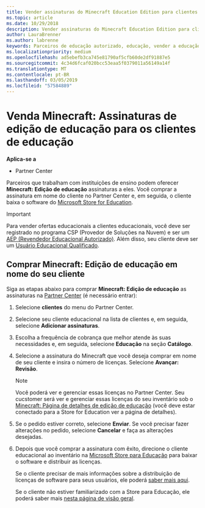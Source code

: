 ```yaml
---
title: Vender assinaturas do Minecraft Education Edition para clientes da área de educação
ms.topic: article
ms.date: 10/29/2018
description: Vender assinaturas do Minecraft Education Edition para clientes da área de educação qualificados.
author: LauraBrenner
ms.author: labrenne
keywords: Parceiros de educação autorizado, educação, vender a educação, escolas
ms.localizationpriority: medium
ms.openlocfilehash: ad5ebefb3ca745e81790af5cfb60de2df91887e5
ms.sourcegitcommit: 4c34d6fcaf020bcc53eaa5f0379011a56149a14f
ms.translationtype: MT
ms.contentlocale: pt-BR
ms.lasthandoff: 03/05/2019
ms.locfileid: "57584889"
---
```

# <a name="sell-minecraft-education-edition-subscriptions-to-education-customers"></a>Venda Minecraft: Assinaturas de edição de educação para os clientes de educação

**Aplica-se a**

-  Partner Center

Parceiros que trabalham com instituições de ensino podem oferecer **Minecraft: Edição de educação** assinaturas a eles. Você comprar a assinatura em nome do cliente no Partner Center e, em seguida, o cliente baixa o software do [Microsoft Store for Education](https://educationstore.microsoft.com). 

>[!IMPORTANT]
>Para vender ofertas educacionais a clientes educacionais, você deve ser registrado no programa CSP (Provedor de Soluções na Nuvem) e ser um [AEP (Revendedor Educacional Autorizado)](https://www.mepn.com). Além disso, seu cliente deve ser um [Usuário Educacional Qualificado](https://www.microsoftvolumelicensing.com/DocumentSearch.aspx?Mode=3&DocumentTypeId=7).  

 
## <a name="buy-minecraft-education-edition-on-behalf-of-your-customer"></a>Comprar **Minecraft: Edição de educação** em nome do seu cliente

Siga as etapas abaixo para comprar **Minecraft: Edição de educação** as assinaturas na [Partner Center](https://partnercenter.microsoft.com/pcv/dashboard/overview
) (é necessário entrar):

  1.  Selecione **clientes** do menu do Partner Center.
  
  2.  Selecione seu cliente educacional na lista de clientes e, em seguida, selecione **Adicionar assinaturas**.
  
  3.  Escolha a frequência de cobrança que melhor atende às suas necessidades e, em seguida, selecione **Educação** na seção **Catálogo**.

  4.  Selecione a assinatura do Minecraft que você deseja comprar em nome de seu cliente e insira o número de licenças. Selecione **Avançar: Revisão**.

      >[!NOTE]
      >Você poderá ver e gerenciar essas licenças no Partner Center. Seu cucstomer será ver e gerenciar essas licenças do seu inventário sob o [Minecraft: Página de detalhes de edição de educação](https://educationstore.microsoft.com/en-us/store/details/minecraft-education-edition/9nblggh4r2r6) (você deve estar conectado para a Store for Education ver a página de detalhes). 

  5.  Se o pedido estiver correto, selecione **Enviar**. Se você precisar fazer alterações no pedido, selecione **Cancelar** e faça as alterações desejadas.   

  6.  Depois que você comprar a assinatura com êxito, direcione o cliente educacional ao inventário na [Microsoft Store para Educação](https://educationstore.microsoft.com) para baixar o software e distribuir as licenças.

      Se o cliente precisar de mais informações sobre a distribuição de licenças de software para seus usuários, ele poderá [saber mais aqui](https://docs.microsoft.com/education/windows/school-get-minecraft#distribute-minecraft).  
  
      Se o cliente não estiver familiarizado com a Store para Educação, ele poderá saber mais [nesta página de visão geral](https://docs.microsoft.com/microsoft-store/windows-store-for-business-overview).  

      

